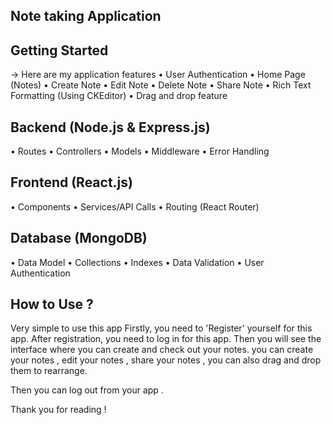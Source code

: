 ## Note taking Application

## Getting Started
-> Here are my application features 
• User Authentication
• Home Page (Notes)
• Create Note
• Edit Note
• Delete Note
• Share Note
• Rich Text Formatting (Using CKEditor)
• Drag and drop feature

## Backend (Node.js & Express.js)

• Routes
• Controllers
• Models
• Middleware
• Error Handling

## Frontend (React.js)

• Components
• Services/API Calls
• Routing (React Router)


## Database (MongoDB)

• Data Model
• Collections
• Indexes
• Data Validation
• User Authentication

## How to Use ?

Very simple to use this app
Firstly, you need to 'Register' yourself for this app.
After registration, you need to log in for this app.
Then you will see the interface where you can create and check out your notes.
you can create your notes , edit your notes , share your notes , you can also drag and drop them to rearrange.

Then you can log out from your app .

Thank you for reading !



